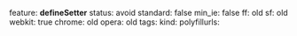 feature: __defineSetter__
status: avoid
standard: false
min_ie: false
ff: old
sf: old
webkit: true
chrome: old
opera: old
tags:
kind:
polyfillurls:

